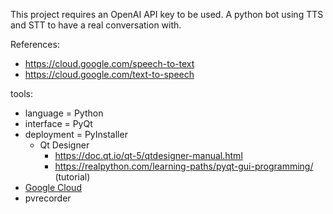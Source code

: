 This project requires an OpenAI API key to be used.
A python bot using TTS and STT to have a real conversation with.

References:
- https://cloud.google.com/speech-to-text
- https://cloud.google.com/text-to-speech

tools:
- language = Python
- interface = PyQt
- deployment = PyInstaller
    - Qt Designer
        - https://doc.qt.io/qt-5/qtdesigner-manual.html
        - https://realpython.com/learning-paths/pyqt-gui-programming/ (tutorial)
- [Google Cloud](https://platform.openai.com/)
- pvrecorder
